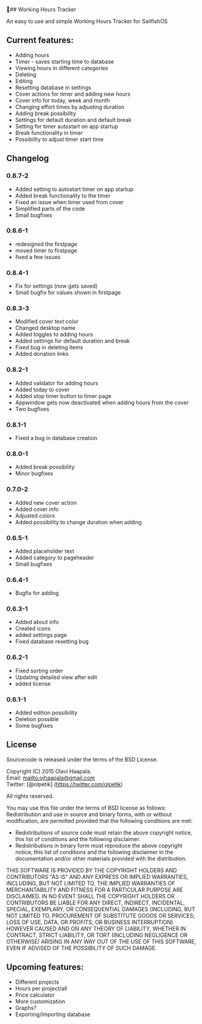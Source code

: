 ## Working Hours Tracker

An easy to use and simple Working Hours Tracker for SailfishOS

## Current features:
* Adding hours
* Timer - saves starting time to database
* Viewing hours in different categories
* Deleting
* Editing
* Resetting database in settings
* Cover actions for timer and adding new hours
* Cover info for today, week and month
* Changing effort times by adjusting duration
* Adding break possibility
* Settings for default duration and default break
* Setting for timer autostart on app startup
* Break functionality in timer
* Possibility to adjust timer start time

## Changelog

### 0.8.7-2
- Added setting to autostart timer on app startup
- Added break functionality to the timer
- Fixed an issue when timer used from cover
- Simplified parts of the code
- Small bugfixes

### 0.8.6-1
- redesigned the firstpage
- moved timer to firstpage
- fixed a few issues

### 0.8.4-1
- Fix for settings (now gets saved)
- Small bugfix for values shown in firstpage

### 0.8.3-3
- Modified cover text color
- Changed desktop name
- Added toggles to adding hours
- Added settings for default duration and break
- Fixed bug in deleting items
- Added donation links

### 0.8.2-1
- Added validator for adding hours
- Added today to cover
- Added stop timer button to timer page
- Appwindow gets now deactivated when adding hours from the cover
- Two bugfixes

### 0.8.1-1
- Fixed a bug in database creation

### 0.8.0-1
- Added break possibility
- Minor bugfixes

### 0.7.0-2
- Added new cover action
- Added cover info
- Adjusted colors
- Added possibility to change duration when adding

### 0.6.5-1
- Added placeholder text
- Added category to pageheader
- Small bugfixes

### 0.6.4-1
- Bugfix for adding

### 0.6.3-1
- Added about info
- Created icons
- added settings page
- Fixed database resetting bug

### 0.6.2-1
- Fixed sorting order
- Updating detailed view after edit
- added license

### 0.6.1-1
- Added edition possibility
- Deletion possible
- Some bugfixes 

## License
Sourcecode is released under the terms of the BSD License.

Copyright (C) 2015 Olavi Haapala.<br />
Email: <mailto:ojhaapala@gmail.com><br />
Twitter: [@olpetik] (https://twitter.com/olpetik)

All rights reserved.

You may use this file under the terms of BSD license as follows:
Redistribution and use in source and binary forms, with or without
modification, are permitted provided that the following conditions are met:

* Redistributions of source code must retain the above copyright
  notice, this list of conditions and the following disclaimer.
* Redistributions in binary form must reproduce the above copyright
  notice, this list of conditions and the following disclaimer in the
  documentation and/or other materials provided with the distribution.

THIS SOFTWARE IS PROVIDED BY THE COPYRIGHT HOLDERS AND CONTRIBUTORS "AS IS" AND
ANY EXPRESS OR IMPLIED WARRANTIES, INCLUDING, BUT NOT LIMITED TO, THE IMPLIED
WARRANTIES OF MERCHANTABILITY AND FITNESS FOR A PARTICULAR PURPOSE ARE
DISCLAIMED. IN NO EVENT SHALL THE COPYRIGHT HOLDERS OR CONTRIBUTORS BE LIABLE FOR
ANY DIRECT, INDIRECT, INCIDENTAL, SPECIAL, EXEMPLARY, OR CONSEQUENTIAL DAMAGES
(INCLUDING, BUT NOT LIMITED TO, PROCUREMENT OF SUBSTITUTE GOODS OR SERVICES;
LOSS OF USE, DATA, OR PROFITS; OR BUSINESS INTERRUPTION) HOWEVER CAUSED AND
ON ANY THEORY OF LIABILITY, WHETHER IN CONTRACT, STRICT LIABILITY, OR TORT
(INCLUDING NEGLIGENCE OR OTHERWISE) ARISING IN ANY WAY OUT OF THE USE OF THIS
SOFTWARE, EVEN IF ADVISED OF THE POSSIBILITY OF SUCH DAMAGE.

## Upcoming features:
* Different projects
* Hours per project/all
* Price calculator
* More customization
* Graphs?
* Exporting/Importing database
